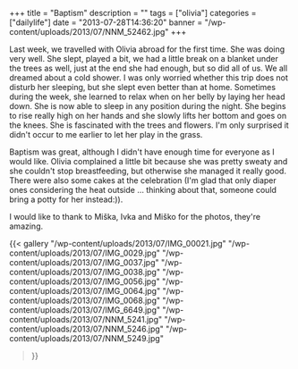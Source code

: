 +++
title = "Baptism"
description = ""
tags = ["olivia"]
categories = ["dailylife"]
date = "2013-07-28T14:36:20"
banner = "/wp-content/uploads/2013/07/NNM_52462.jpg"
+++

Last week, we travelled with Olivia abroad for the first time. She was doing very well. She slept, played a bit, we had a little break on a blanket under the trees as well, just at the end
she had enough, but so did all of us. We all dreamed about a cold shower. I was only worried
whether this trip does not disturb her sleeping, but she slept even better than at home. Sometimes
during the week, she learned to relax when on her belly by laying her head down. She is now able to
sleep in any position during the night. She begins to rise really high on her hands and she slowly
lifts her bottom and goes on the knees. She is fascinated with the trees and flowers. I'm only
surprised it didn't occur to me earlier to let her play in the grass.

Baptism was great, although I didn't have enough time for everyone as I would like. Olivia
complained a little bit because she was pretty sweaty and she couldn't stop breastfeeding, but
otherwise she managed it really good. There were also some cakes at the celebration (I'm glad that
only diaper ones considering the heat outside … thinking about that, someone could bring a potty
for her instead:)).

I would like to thank to Miška, Ivka and Miško for the photos, they're amazing.

{{< gallery
    "/wp-content/uploads/2013/07/IMG_00021.jpg"
    "/wp-content/uploads/2013/07/IMG_0029.jpg"
    "/wp-content/uploads/2013/07/IMG_0037.jpg"
    "/wp-content/uploads/2013/07/IMG_0038.jpg"
    "/wp-content/uploads/2013/07/IMG_0056.jpg"
    "/wp-content/uploads/2013/07/IMG_0064.jpg"
    "/wp-content/uploads/2013/07/IMG_0068.jpg"
    "/wp-content/uploads/2013/07/IMG_6649.jpg"
    "/wp-content/uploads/2013/07/NNM_5241.jpg"
    "/wp-content/uploads/2013/07/NNM_5246.jpg"
    "/wp-content/uploads/2013/07/NNM_5249.jpg"
>}}